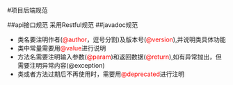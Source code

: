 #项目后端规范

##api接口规范
采用Restful规范
##javadoc规范
* 类名要注明作者(<font color="red">@author</font>，逗号分割)及版本号(<font color=red>@version</font>),并说明类具体功能
* 类中常量需要用<font color=red>@value</font>进行说明
* 方法名需要注明输入参数(<font color=red>@param</font>)和返回数据(<font color=red>@return</font>),如有异常抛出，但需要注明异常内容(@exception)
* 类或者方法过期后不再使用时，需要用<font color=red>@deprecated</font>进行注明